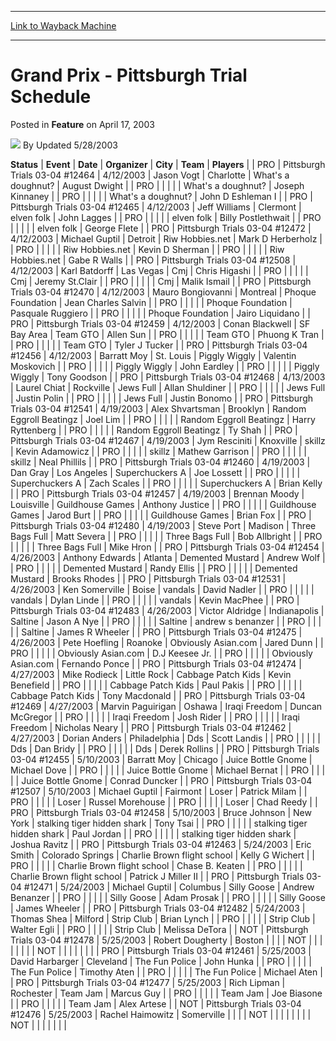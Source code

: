 
---
[Link to Wayback Machine](https://web.archive.org/web/20220820051417/https://magic.wizards.com/en/articles/archive/feature/grand-prix-pittsburgh-trial-schedule-2003-04-17)

[_metadata_:author]:- "Updated 5-28-2003"
[_metadata_:description]:- "StatusEventDateOrganizerCityTeamPlayers PROPittsburgh Trials 03-04 #124644/12/2003Jason VogtCharlotteWhat's a doughnut?August Dwight PRO What's a doughnut?Joseph Kinnaney PRO What's a doughnut?John D Eshleman I PROPittsburgh Trials 03-04 #124654/12/2003Jeff WilliamsClermontelven folkJohn Lagges PRO elven folkBilly Postlethwait PRO elven folkGeorge Flete PROPittsburgh Trials"
[_metadata_:generator]:- "Drupal 7 (http://drupal.org)"
[_metadata_:node]:- "735851"
[_metadata_:publish_date]:- "2003-04-17"
[_metadata_:source]:- "div-main-content"
[_metadata_:title]:- "Grand Prix - Pittsburgh Trial Schedule"
[_metadata_:wayback_capture_timestamp]:- "2022-08-20 05:14:17"
[_metadata_:wayback_raw_url]:- "https://web.archive.org/web/20220820051417id_/https://magic.wizards.com/en/articles/archive/feature/grand-prix-pittsburgh-trial-schedule-2003-04-17"
[_metadata_:wayback_url]:- "https://magic.wizards.com/en/articles/archive/feature/grand-prix-pittsburgh-trial-schedule-2003-04-17"
---


Grand Prix - Pittsburgh Trial Schedule
======================================



 Posted in **Feature**
 on April 17, 2003 






![](https://media.magic.wizards.com/styles/auth_small/public/generic-avatar-150_426.png)
By Updated 5/28/2003













 **Status** | **Event** | **Date** | **Organizer** | **City** | **Team** | **Players** |
| PRO | Pittsburgh Trials 03-04 #12464 | 4/12/2003 | Jason Vogt | Charlotte | What's a doughnut? | August Dwight |
| PRO |  |  |  |  | What's a doughnut? | Joseph Kinnaney |
| PRO |  |  |  |  | What's a doughnut? | John D Eshleman I |
| PRO | Pittsburgh Trials 03-04 #12465 | 4/12/2003 | Jeff Williams | Clermont | elven folk | John Lagges |
| PRO |  |  |  |  | elven folk | Billy Postlethwait |
| PRO |  |  |  |  | elven folk | George Flete |
| PRO | Pittsburgh Trials 03-04 #12472 | 4/12/2003 | Michael Guptil | Detroit | Riw Hobbies.net  | Mark D Herberholz |
| PRO |  |  |  |  | Riw Hobbies.net  | Kevin D Sherman |
| PRO |  |  |  |  | Riw Hobbies.net  | Gabe R Walls |
| PRO | Pittsburgh Trials 03-04 #12508 | 4/12/2003 | Karl Batdorff | Las Vegas | Cmj | Chris Higashi |
| PRO |  |  |  |  | Cmj | Jeremy St.Clair |
| PRO |  |  |  |  | Cmj | Malik Ismail |
| PRO | Pittsburgh Trials 03-04 #12470 | 4/12/2003 | Mauro Bongiovanni | Montreal | Phoque Foundation  | Jean Charles Salvin |
| PRO |  |  |  |  | Phoque Foundation  | Pasquale Ruggiero |
| PRO |  |  |  |  | Phoque Foundation  | Jairo Liquidano |
| PRO | Pittsburgh Trials 03-04 #12459 | 4/12/2003 | Conan Blackwell | SF Bay Area | Team GTO | Allen Sun |
| PRO |  |  |  |  | Team GTO | Phuong K Tran |
| PRO |  |  |  |  | Team GTO | Tyler J Tucker |
| PRO | Pittsburgh Trials 03-04 #12456 | 4/12/2003 | Barratt Moy | St. Louis | Piggly Wiggly | Valentin Moskovich |
| PRO |  |  |  |  | Piggly Wiggly | John Eardley |
| PRO |  |  |  |  | Piggly Wiggly | Tony Goodson |
| PRO | Pittsburgh Trials 03-04 #12468 | 4/13/2003 | Laurel Chiat | Rockville | Jews Full  | Allan Shuldiner |
| PRO |  |  |  |  | Jews Full  | Justin Polin |
| PRO |  |  |  |  | Jews Full  | Justin Bonomo |
| PRO | Pittsburgh Trials 03-04 #12541 | 4/19/2003 | Alex Shvartsman | Brooklyn | Random Eggroll Beatingz  | Joel Lim |
| PRO |  |  |  |  | Random Eggroll Beatingz  | Harry Ryttenberg |
| PRO |  |  |  |  | Random Eggroll Beatingz  | Ty Shah |
| PRO | Pittsburgh Trials 03-04 #12467 | 4/19/2003 | Jym Resciniti | Knoxville | skillz | Kevin Adamowicz |
| PRO |  |  |  |  | skillz | Mathew Garrison |
| PRO |  |  |  |  | skillz | Neal Phillils |
| PRO | Pittsburgh Trials 03-04 #12460 | 4/19/2003 | Dan Gray | Los Angeles | Superchuckers A | Joe Lossett |
| PRO |  |  |  |  | Superchuckers A | Zach Scales |
| PRO |  |  |  |  | Superchuckers A | Brian Kelly |
| PRO | Pittsburgh Trials 03-04 #12457 | 4/19/2003 | Brennan Moody | Louisville | Guildhouse Games  | Anthony Justice |
| PRO |  |  |  |  | Guildhouse Games  | Jarod Burt |
| PRO |  |  |  |  | Guildhouse Games  | Brian Fox |
| PRO | Pittsburgh Trials 03-04 #12480 | 4/19/2003 | Steve Port | Madison | Three Bags Full  | Matt Severa |
| PRO |  |  |  |  | Three Bags Full  | Bob Allbright |
| PRO |  |  |  |  | Three Bags Full  | Mike Hron |
| PRO | Pittsburgh Trials 03-04 #12454 | 4/26/2003 | Anthony Edwards | Atlanta | Demented Mustard  | Andrew Wolf |
| PRO |  |  |  |  | Demented Mustard  | Randy Ellis |
| PRO |  |  |  |  | Demented Mustard  | Brooks Rhodes |
| PRO | Pittsburgh Trials 03-04 #12531 | 4/26/2003 | Ken Somerville | Boise | vandals | David Nadler |
| PRO |  |  |  |  | vandals | Dylan Linde |
| PRO |  |  |  |  | vandals | Kevin MacPhee |
| PRO | Pittsburgh Trials 03-04 #12483 | 4/26/2003 | Victor Aldridge | Indianapolis | Saltine | Jason A Nye |
| PRO |  |  |  |  | Saltine | andrew s benanzer |
| PRO |  |  |  |  | Saltine | James R Wheeler |
| PRO | Pittsburgh Trials 03-04 #12475 | 4/26/2003 | Pete Hoefling | Roanoke | Obviously Asian.com  | Jared Dunn |
| PRO |  |  |  |  | Obviously Asian.com  | D.J Keesee Jr. |
| PRO |  |  |  |  | Obviously Asian.com  | Fernando Ponce |
| PRO | Pittsburgh Trials 03-04 #12474 | 4/27/2003 | Mike Rodieck | Little Rock | Cabbage Patch Kids | Kevin Benefield |
| PRO |  |  |  |  | Cabbage Patch Kids | Paul Pakis |
| PRO |  |  |  |  | Cabbage Patch Kids | Tony Macdonald |
| PRO | Pittsburgh Trials 03-04 #12469 | 4/27/2003 | Marvin Paguirigan | Oshawa | Iraqi Freedom  | Duncan McGregor |
| PRO |  |  |  |  | Iraqi Freedom  | Josh Rider |
| PRO |  |  |  |  | Iraqi Freedom  | Nicholas Neary |
| PRO | Pittsburgh Trials 03-04 #12462 | 4/27/2003 | Dorian Anders | Philadelphia | Dds | Scott Landis |
| PRO |  |  |  |  | Dds | Dan Bridy |
| PRO |  |  |  |  | Dds | Derek Rollins |
| PRO | Pittsburgh Trials 03-04 #12455 | 5/10/2003 | Barratt Moy | Chicago | Juice Bottle Gnome  | Michael Dove |
| PRO |  |  |  |  | Juice Bottle Gnome  | Michael Bernat |
| PRO |  |  |  |  | Juice Bottle Gnome  | Conrad Duncker |
| PRO | Pittsburgh Trials 03-04 #12507 | 5/10/2003 | Michael Guptil | Fairmont | Loser | Patrick Milam |
| PRO |  |  |  |  | Loser | Russel Morehouse |
| PRO |  |  |  |  | Loser | Chad Reedy |
| PRO | Pittsburgh Trials 03-04 #12458 | 5/10/2003 | Bruce Johnson | New York | stalking tiger hidden shark  | Tony Tsai |
| PRO |  |  |  |  | stalking tiger hidden shark  | Paul Jordan |
| PRO |  |  |  |  | stalking tiger hidden shark  | Joshua Ravitz |
| PRO | Pittsburgh Trials 03-04 #12463 | 5/24/2003 | Eric Smith | Colorado Springs | Charlie Brown flight school  | Kelly G Wichert |
| PRO |  |  |  |  | Charlie Brown flight school  | Chase B. Keaten |
| PRO |  |  |  |  | Charlie Brown flight school  | Patrick J Miller II |
| PRO | Pittsburgh Trials 03-04 #12471 | 5/24/2003 | Michael Guptil | Columbus | Silly Goose | Andrew Benanzer |
| PRO |  |  |  |  | Silly Goose | Adam Prosak |
| PRO |  |  |  |  | Silly Goose | James Wheeler |
| PRO | Pittsburgh Trials 03-04 #12482 | 5/24/2003 | Thomas Shea | Milford | Strip Club | Brian Lynch |
| PRO |  |  |  |  | Strip Club | Walter Egli |
| PRO |  |  |  |  | Strip Club | Melissa DeTora |
| NOT | Pittsburgh Trials 03-04 #12478 | 5/25/2003 | Robert Dougherty | Boston |  |  |
| NOT |  |  |  |  |  |  |
| NOT |  |  |  |  |  |  |
| PRO | Pittsburgh Trials 03-04 #12461 | 5/25/2003 | David Harbarger | Cleveland | The Fun Police | John Hunka |
| PRO |  |  |  |  | The Fun Police | Timothy Aten |
| PRO |  |  |  |  | The Fun Police | Michael Aten |
| PRO | Pittsburgh Trials 03-04 #12477 | 5/25/2003 | Rich Lipman | Rochester | Team Jam | Marcus Guy |
| PRO |  |  |  |  | Team Jam | Joe Biasone |
| PRO |  |  |  |  | Team Jam | Alex Artese |
| NOT | Pittsburgh Trials 03-04 #12476 | 5/25/2003 | Rachel Haimowitz | Somerville |  |  |
| NOT |  |  |  |  |  |  |
| NOT |  |  |  |  |  |  |







